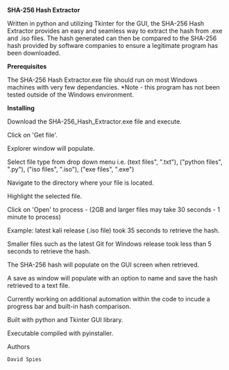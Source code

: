 <b>SHA-256 Hash Extractor</b>

Written in python and utilizing Tkinter for the GUI, the SHA-256 Hash Extractor provides an easy and seamless way to extract the hash from .exe and .iso files.
The hash generated can then be compared to the SHA-256 hash provided by software companies to ensure a legitimate program has been downloaded.


<b>Prerequisites</b>

The SHA-256 Hash Extractor.exe file should run on most Windows machines with very few dependancies. 
*Note - this program has not been tested outside of the Windows environment.


<b>Installing</b>

Download the SHA-256_Hash_Extractor.exe file and execute.

Click on 'Get file'.

Explorer window will populate.

Select file type from drop down menu i.e. (text files", ".txt"), ("python files", ".py"), ("iso files", ".iso"), ("exe files", ".exe")

Navigate to the directory where your file is located.

Highlight the selected file.

Click on 'Open' to process - (2GB and larger files may take 30 seconds - 1 minute to process)

Example: latest kali release (.iso file) took 35 seconds to retrieve the hash.

Smaller files such as the latest Git for Windows release took less than 5 seconds to retrieve the hash.

The SHA-256 hash will populate on the GUI screen when retrieved.

A save as window will populate with an option to name and save the hash retrieved to a text file.

Currently working on additional automation within the code to incude a progress bar and built-in hash comparison.

Built with python and Tkinter GUI library.

Executable compiled with pyinstaller.


Authors

    David Spies
